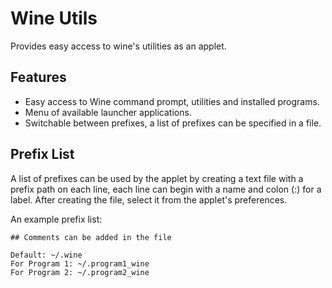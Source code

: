 Wine Utils
==========

Provides easy access to wine's utilities as an applet.

## Features

 * Easy access to Wine command prompt, utilities and installed programs.
 * Menu of available launcher applications.
 * Switchable between prefixes, a list of prefixes can be specified in a file.


## Prefix List

A list of prefixes can be used by the applet by creating a text file with a
prefix path on each line, each line can begin with a name and colon (:) for
a label. After creating the file, select it from the applet's preferences.

An example prefix list:

    ## Comments can be added in the file
    
    Default: ~/.wine
    For Program 1: ~/.program1_wine
    For Program 2: ~/.program2_wine


